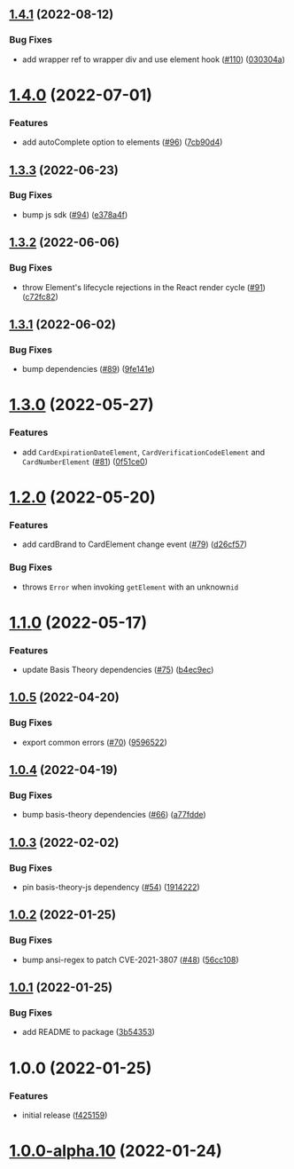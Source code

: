 ## [1.4.1](https://github.com/Basis-Theory/basis-theory-react/compare/v1.4.0...v1.4.1) (2022-08-12)


### Bug Fixes

* add wrapper ref to wrapper div and use element hook ([#110](https://github.com/Basis-Theory/basis-theory-react/issues/110)) ([030304a](https://github.com/Basis-Theory/basis-theory-react/commit/030304a5693f3d06fc7873e92b4a765c57ebd52e))

# [1.4.0](https://github.com/Basis-Theory/basis-theory-react/compare/v1.3.3...v1.4.0) (2022-07-01)


### Features

* add autoComplete option to elements ([#96](https://github.com/Basis-Theory/basis-theory-react/issues/96)) ([7cb90d4](https://github.com/Basis-Theory/basis-theory-react/commit/7cb90d40cbee57650ad8ae2f15d548e61bec27b6))

## [1.3.3](https://github.com/Basis-Theory/basis-theory-react/compare/v1.3.2...v1.3.3) (2022-06-23)


### Bug Fixes

* bump js sdk ([#94](https://github.com/Basis-Theory/basis-theory-react/issues/94)) ([e378a4f](https://github.com/Basis-Theory/basis-theory-react/commit/e378a4f3c9d0f2af0bc7b8b9e9f03ac47fb0e850))

## [1.3.2](https://github.com/Basis-Theory/basis-theory-react/compare/v1.3.1...v1.3.2) (2022-06-06)


### Bug Fixes

* throw Element's lifecycle rejections in the React render cycle ([#91](https://github.com/Basis-Theory/basis-theory-react/issues/91)) ([c72fc82](https://github.com/Basis-Theory/basis-theory-react/commit/c72fc829b8cdfd7912f3453ece5c3fdd6b4b0a18))

## [1.3.1](https://github.com/Basis-Theory/basis-theory-react/compare/v1.3.0...v1.3.1) (2022-06-02)


### Bug Fixes

* bump dependencies ([#89](https://github.com/Basis-Theory/basis-theory-react/issues/89)) ([9fe141e](https://github.com/Basis-Theory/basis-theory-react/commit/9fe141e9052aefa223daf3c0816fd5d40a53fd33))

# [1.3.0](https://github.com/Basis-Theory/basis-theory-react/compare/v1.2.0...v1.3.0) (2022-05-27)


### Features

* add `CardExpirationDateElement`, `CardVerificationCodeElement` and `CardNumberElement` ([#81](https://github.com/Basis-Theory/basis-theory-react/issues/81)) ([0f51ce0](https://github.com/Basis-Theory/basis-theory-react/commit/0f51ce0480217a468217ba8a7c026e897d827662))

# [1.2.0](https://github.com/Basis-Theory/basis-theory-react/compare/v1.1.0...v1.2.0) (2022-05-20)


### Features

* add cardBrand to CardElement change event ([#79](https://github.com/Basis-Theory/basis-theory-react/issues/79)) ([d26cf57](https://github.com/Basis-Theory/basis-theory-react/commit/d26cf57e526c74935a1e164be1168fbd51be6ffd))

### Bug Fixes

* throws `Error` when invoking `getElement` with an unknown`id`

# [1.1.0](https://github.com/Basis-Theory/basis-theory-react/compare/v1.0.5...v1.1.0) (2022-05-17)


### Features

* update Basis Theory dependencies ([#75](https://github.com/Basis-Theory/basis-theory-react/issues/75)) ([b4ec9ec](https://github.com/Basis-Theory/basis-theory-react/commit/b4ec9ec7e6f2bf749d4cd0fb5e481f030f41b8be))

## [1.0.5](https://github.com/Basis-Theory/basis-theory-react/compare/v1.0.4...v1.0.5) (2022-04-20)


### Bug Fixes

* export common errors ([#70](https://github.com/Basis-Theory/basis-theory-react/issues/70)) ([9596522](https://github.com/Basis-Theory/basis-theory-react/commit/95965223f192dca7b88887490eebe738aeeae9e9))

## [1.0.4](https://github.com/Basis-Theory/basis-theory-react/compare/v1.0.3...v1.0.4) (2022-04-19)


### Bug Fixes

* bump basis-theory dependencies ([#66](https://github.com/Basis-Theory/basis-theory-react/issues/66)) ([a77fdde](https://github.com/Basis-Theory/basis-theory-react/commit/a77fdde5d3456324fd98dc2b55c235a0defc3078))

## [1.0.3](https://github.com/Basis-Theory/basis-theory-react/compare/v1.0.2...v1.0.3) (2022-02-02)


### Bug Fixes

* pin basis-theory-js dependency ([#54](https://github.com/Basis-Theory/basis-theory-react/issues/54)) ([1914222](https://github.com/Basis-Theory/basis-theory-react/commit/19142220385d0e4a1322d927cffee038a391ce23))

## [1.0.2](https://github.com/Basis-Theory/basis-theory-react/compare/v1.0.1...v1.0.2) (2022-01-25)


### Bug Fixes

* bump ansi-regex to patch CVE-2021-3807 ([#48](https://github.com/Basis-Theory/basis-theory-react/issues/48)) ([56cc108](https://github.com/Basis-Theory/basis-theory-react/commit/56cc10830eb88620c278d8648bbe710b7e8986ef))

## [1.0.1](https://github.com/Basis-Theory/basis-theory-react/compare/v1.0.0...v1.0.1) (2022-01-25)


### Bug Fixes

* add README to package ([3b54353](https://github.com/Basis-Theory/basis-theory-react/commit/3b543530f6d113bc399c20dddbcfc1db28cc5b3b))

# 1.0.0 (2022-01-25)


### Features

* initial release ([f425159](https://github.com/Basis-Theory/basis-theory-react/commit/f4251590b8f46a178c88b0cd8244dd5ec2c63813))

# [1.0.0-alpha.10](https://github.com/Basis-Theory/basis-theory-react/compare/v1.0.0-alpha.9...v1.0.0-alpha.10) (2022-01-24)
